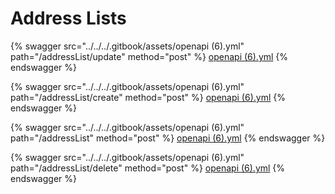 # Address Lists

{% swagger src="../../../.gitbook/assets/openapi (6).yml" path="/addressList/update" method="post" %}
[openapi (6).yml](<../../../.gitbook/assets/openapi (6).yml>)
{% endswagger %}

{% swagger src="../../../.gitbook/assets/openapi (6).yml" path="/addressList/create" method="post" %}
[openapi (6).yml](<../../../.gitbook/assets/openapi (6).yml>)
{% endswagger %}

{% swagger src="../../../.gitbook/assets/openapi (6).yml" path="/addressList" method="post" %}
[openapi (6).yml](<../../../.gitbook/assets/openapi (6).yml>)
{% endswagger %}

{% swagger src="../../../.gitbook/assets/openapi (6).yml" path="/addressList/delete" method="post" %}
[openapi (6).yml](<../../../.gitbook/assets/openapi (6).yml>)
{% endswagger %}
